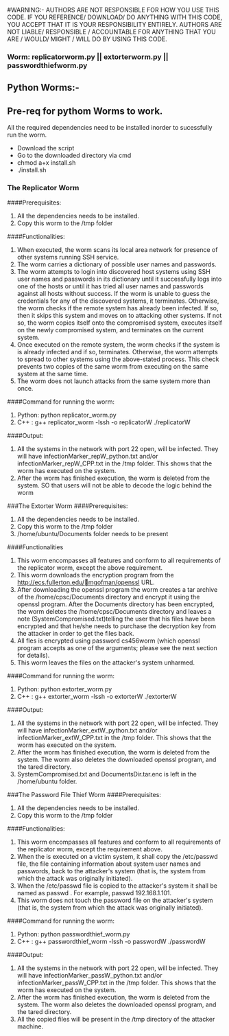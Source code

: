 #WARNING:- AUTHORS ARE NOT RESPONSIBLE FOR HOW YOU USE THIS CODE. IF YOU REFERENCE/ DOWNLOAD/ DO ANYTHING WITH THIS CODE, YOU ACCEPT THAT IT IS YOUR RESPONSIBILITY ENTIRELY. AUTHORS ARE NOT LIABLE/ RESPONSIBLE / ACCOUNTABLE FOR ANYTHING THAT YOU ARE / WOULD/ MIGHT / WILL DO BY USING THIS CODE.

### Worm: replicatorworm.py  ||  extorterworm.py  ||  passwordthiefworm.py

## Python Worms:-
## Pre-req for pythom Worms to work.
All the required dependencies need to be installed inorder to sucessfully run the worm.
- Download the script
- Go to the downloaded directory via cmd
- chmod a+x install.sh
- ./install.sh

### The Replicator Worm 
####Prerequisites: 
1. All the dependencies needs to be installed.
2. Copy this worm to the /tmp folder

####Functionalities:
1. When executed, the worm scans its local area network for presence of other systems running SSH service.
2. The worm carries a dictionary of possible user names and passwords. 
3. The worm attempts to login into discovered host systems using SSH user names and passwords in its dictionary until it successfully logs into one of the hosts or until it has tried all user names and passwords against all hosts without success. If the worm is unable to guess the credentials for any of the discovered systems, it terminates. Otherwise, the worm checks if the remote system has already been infected. If so, then it skips this system and moves on to attacking other systems. If not so, the worm copies itself onto the compromised system, executes itself on the newly compromised system, and terminates on the current system.
4. Once executed on the remote system, the worm checks if the system is is already infected and if so, terminates. Otherwise, the worm attempts to spread to other systems using the above-stated process. This check prevents two copies of the same worm from executing on the same system at the same time.
5. The worm does not launch attacks from the same system more than once.

####Command for running the worm: 
1. Python: python replicator_worm.py 
2. C++ : g++ replicator_worm -lssh -o replicatorW
         ./replicatorW

####Output:
1. All the systems in the network with port 22 open, will be infected. They will have infectionMarker_repW_python.txt and/or infectionMarker_repW_CPP.txt in the /tmp folder. This shows that the worm has executed on the system. 
2. After the worm has finished execution, the worm is deleted from the system. SO that users will not be able to decode the logic behind the worm

###The Extorter Worm
####Prerequisites: 
1. All the dependencies needs to be installed.
2. Copy this worm to the /tmp folder
3. /home/ubuntu/Documents folder needs to be present

####Functionalities
1. This worm encompasses all features and conform to all requirements of the replicator worm, except the above requirement.
2. This worm downloads the encryption program from the http://ecs.fullerton.edu/mgofman/openssl URL.
3. After downloading the openssl program the worm creates a tar archive of the /home/cpsc/Documents directory and encrypt it using the openssl program. After the Documents directory has been encrypted, the worm deletes the /home/cpsc/Documents directory and leaves a note (SystemCompromised.txt)telling the user that his files have been encrypted and that he/she needs to purchase the decryption key from the attacker in order to get the files back.
4. All fles is encrypted using password cs456worm (which openssl program accepts as one of the arguments; please see the next section for details).
6. This worm leaves the files on the attacker's system unharmed.

####Command for running the worm: 
1. Python: python extorter_worm.py 
2. C++ : g++ extorter_worm -lssh -o extorterW
         ./extorterW
 
####Output:
1. All the systems in the network with port 22 open, will be infected. They will have infectionMarker_extW_python.txt and/or infectionMarker_extW_CPP.txt in the /tmp folder. This shows that the worm has executed on the system. 
2. After the worm has finished execution, the worm is deleted from the system. The worm also deletes the downloaded openssl program, and the tared directory.
3. SystemCompromised.txt and DocumentsDir.tar.enc is left in the /home/ubuntu folder.
 
###The Password File Thief Worm 
####Prerequisites: 
1. All the dependencies needs to be installed.
2. Copy this worm to the /tmp folder

####Functionalities:
1. This worm encompasses all features and conform to all requirements of the replicator worm, except the requirement above.
2. When the is executed on a victim system, it shall copy the /etc/passwd file, the file containing information about system user names and passwords, back to the attacker's system (that is, the system from which the attack was originally initiated).
3. When the /etc/passwd file is copied to the attacker's system it shall be named as passwd <IP of the victim system>. For example, passwd 192.168.1.101.
4. This worm does not touch the password file on the attacker's system (that is, the system from which the attack was originally initiated).

####Command for running the worm: 
1. Python: python passwordthief_worm.py 
2. C++ : g++ passwordthief_worm -lssh -o passwordW
         ./passwordW
      
####Output:
1. All the systems in the network with port 22 open, will be infected. They will have infectionMarker_passW_python.txt and/or infectionMarker_passW_CPP.txt in the /tmp folder. This shows that the worm has executed on the system. 
2. After the worm has finished execution, the worm is deleted from the system. The worm also deletes the downloaded openssl program, and the tared directory.
3. All the copied files will be present in the /tmp directory of the attacker machine.


